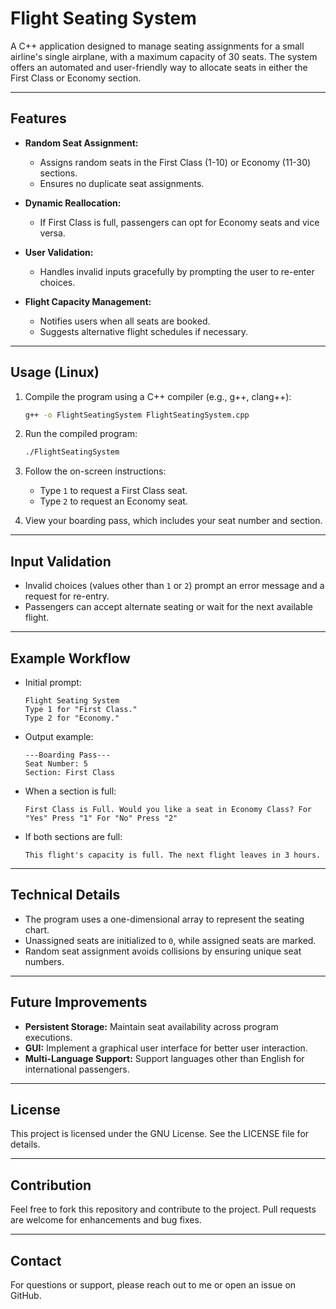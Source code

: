 # Flight Seating System

A C++ application designed to manage seating assignments for a small airline's single airplane, with a maximum capacity of 30 seats. The system offers an automated and user-friendly way to allocate seats in either the First Class or Economy section.

---

## Features

- **Random Seat Assignment:**
  - Assigns random seats in the First Class (1-10) or Economy (11-30) sections.
  - Ensures no duplicate seat assignments.

- **Dynamic Reallocation:**
  - If First Class is full, passengers can opt for Economy seats and vice versa.

- **User Validation:**
  - Handles invalid inputs gracefully by prompting the user to re-enter choices.

- **Flight Capacity Management:**
  - Notifies users when all seats are booked.
  - Suggests alternative flight schedules if necessary.

---

## Usage (Linux)

1. Compile the program using a C++ compiler (e.g., g++, clang++):
   ```bash
   g++ -o FlightSeatingSystem FlightSeatingSystem.cpp
   ```

2. Run the compiled program:
   ```bash
   ./FlightSeatingSystem
   ```

3. Follow the on-screen instructions:
   - Type `1` to request a First Class seat.
   - Type `2` to request an Economy seat.

4. View your boarding pass, which includes your seat number and section.

---

## Input Validation

- Invalid choices (values other than `1` or `2`) prompt an error message and a request for re-entry.
- Passengers can accept alternate seating or wait for the next available flight.

---

## Example Workflow

- Initial prompt:
  ```
  Flight Seating System
  Type 1 for "First Class."
  Type 2 for "Economy."
  ```
- Output example:
  ```
  ---Boarding Pass---
  Seat Number: 5
  Section: First Class
  ```
- When a section is full:
  ```
  First Class is Full. Would you like a seat in Economy Class? For "Yes" Press "1" For "No" Press "2"
  ```
- If both sections are full:
  ```
  This flight's capacity is full. The next flight leaves in 3 hours.
  ```

---

## Technical Details

- The program uses a one-dimensional array to represent the seating chart.
- Unassigned seats are initialized to `0`, while assigned seats are marked.
- Random seat assignment avoids collisions by ensuring unique seat numbers.

---

## Future Improvements

- **Persistent Storage:** Maintain seat availability across program executions.
- **GUI:** Implement a graphical user interface for better user interaction.
- **Multi-Language Support:** Support languages other than English for international passengers.

---

## License

This project is licensed under the GNU License. See the LICENSE file for details.

---

## Contribution

Feel free to fork this repository and contribute to the project. Pull requests are welcome for enhancements and bug fixes.

---

## Contact

For questions or support, please reach out to me or open an issue on GitHub.
